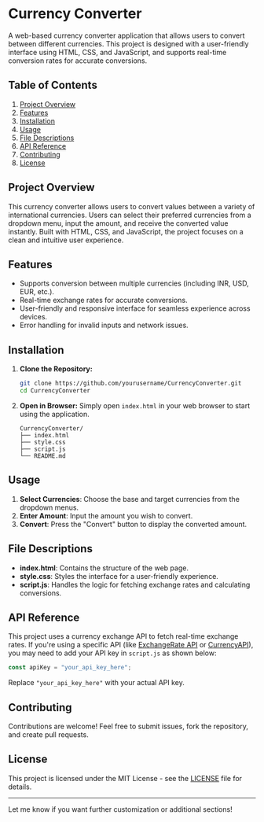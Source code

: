 # Currency Converter

A web-based currency converter application that allows users to convert between different currencies. This project is designed with a user-friendly interface using HTML, CSS, and JavaScript, and supports real-time conversion rates for accurate conversions.

## Table of Contents

1. [Project Overview](#project-overview)
2. [Features](#features)
3. [Installation](#installation)
4. [Usage](#usage)
5. [File Descriptions](#file-descriptions)
6. [API Reference](#api-reference)
7. [Contributing](#contributing)
8. [License](#license)

## Project Overview

This currency converter allows users to convert values between a variety of international currencies. Users can select their preferred currencies from a dropdown menu, input the amount, and receive the converted value instantly. Built with HTML, CSS, and JavaScript, the project focuses on a clean and intuitive user experience.

## Features

- Supports conversion between multiple currencies (including INR, USD, EUR, etc.).
- Real-time exchange rates for accurate conversions.
- User-friendly and responsive interface for seamless experience across devices.
- Error handling for invalid inputs and network issues.

## Installation

1. **Clone the Repository:**
   ```bash
   git clone https://github.com/yourusername/CurrencyConverter.git
   cd CurrencyConverter
   ```

2. **Open in Browser:**
   Simply open `index.html` in your web browser to start using the application.

   ```plaintext
   CurrencyConverter/
   ├── index.html
   ├── style.css
   ├── script.js
   └── README.md
   ```

## Usage

1. **Select Currencies**: Choose the base and target currencies from the dropdown menus.
2. **Enter Amount**: Input the amount you wish to convert.
3. **Convert**: Press the "Convert" button to display the converted amount.

## File Descriptions

- **index.html**: Contains the structure of the web page.
- **style.css**: Styles the interface for a user-friendly experience.
- **script.js**: Handles the logic for fetching exchange rates and calculating conversions.

## API Reference

This project uses a currency exchange API to fetch real-time exchange rates. If you're using a specific API (like [ExchangeRate API](https://exchangerate-api.com) or [CurrencyAPI](https://currencyapi.net)), you may need to add your API key in `script.js` as shown below:

```javascript
const apiKey = "your_api_key_here";
```

Replace `"your_api_key_here"` with your actual API key.

## Contributing

Contributions are welcome! Feel free to submit issues, fork the repository, and create pull requests.

## License

This project is licensed under the MIT License - see the [LICENSE](LICENSE) file for details.

--- 

Let me know if you want further customization or additional sections!

